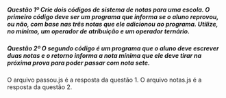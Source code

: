 ##### Questão 1º Crie dois códigos de sistema de notas para uma escola. O primeiro código deve ser um programa que informa se o aluno reprovou, ou não, com base nas três notas que ele adicionou ao programa. Utilize, no mínimo, um operador de atribuição e um operador ternário. 

##### Questão 2º O segundo código é um programa que o aluno deve escrever duas notas e o retorno informa a nota mínima que ele deve tirar na próxima prova para poder passar com nota sete.

O arquivo passou.js é a resposta da questão 1.
O arquivo notas.js é a resposta da questão 2.